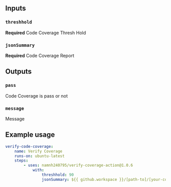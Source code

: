 ## Inputs

### `threshhold`

**Required** Code Coverage Thresh Hold

### `jsonSummary`

**Required** Code Coverage Report

## Outputs

### `pass`

Code Coverage is pass or not

### `message`

Message

## Example usage

```yaml
verify-code-coverage:
    name: Verify Coverage
    runs-on: ubuntu-latest
    steps:
        - uses: namnh240795/verify-coverage-action@1.0.6
            with:
                threshhold: 90
                jsonSummary: ${{ github.workspace }}/[path-to]/[your-coverage-final.json]
```